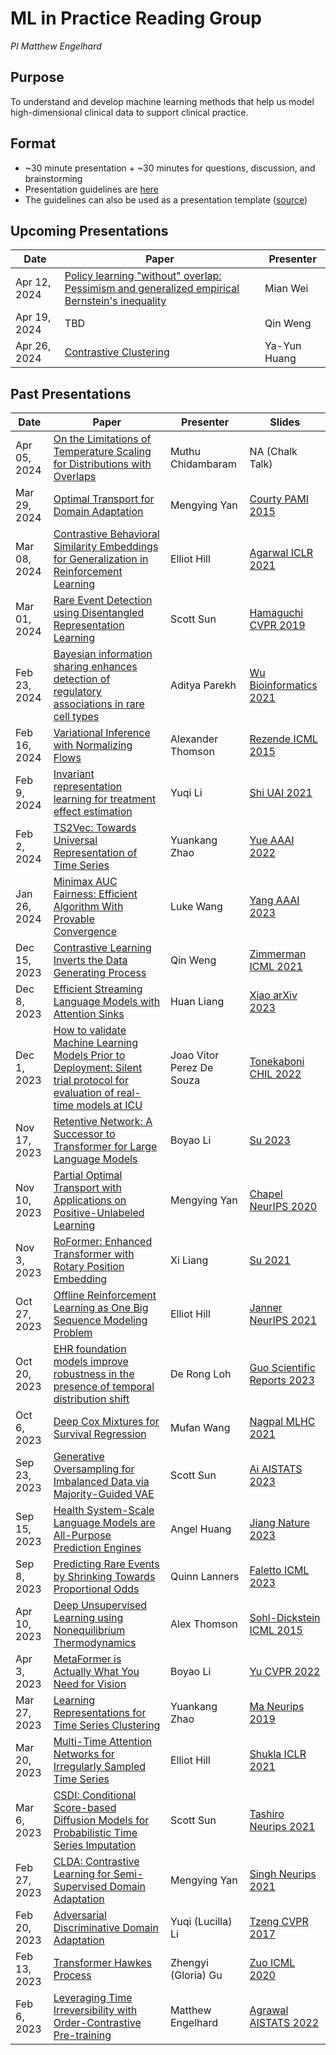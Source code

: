 # ML in Practice Reading Group
*PI Matthew Engelhard*

## Purpose
To understand and develop machine learning methods that help us model high-dimensional clinical data to support clinical practice.

## Format
- ~30 minute presentation + ~30 minutes for questions, discussion, and brainstorming
- Presentation guidelines are [here](presentation_template.pdf)
- The guidelines can also be used as a presentation template ([source](presentation_template.tex))

## Upcoming Presentations

Date | Paper | Presenter
--- | --- | ---
Apr 12, 2024 | [Policy learning "without" overlap: Pessimism and generalized empirical Bernstein's inequality](https://arxiv.org/pdf/2212.09900.pdf) | Mian Wei
Apr 19, 2024 | TBD | Qin Weng
Apr 26, 2024 | [Contrastive Clustering](https://ojs.aaai.org/index.php/AAAI/article/view/17037) | Ya-Yun Huang

## Past Presentations

Date | Paper | Presenter | Slides
--- | --- | --- | ---
Apr 05, 2024 | [On the Limitations of Temperature Scaling for Distributions with Overlaps](https://arxiv.org/abs/2306.00740) | Muthu Chidambaram | NA (Chalk Talk)
Mar 29, 2024 | [Optimal Transport for Domain Adaptation](https://arxiv.org/pdf/1507.00504.pdf) | Mengying Yan | [Courty PAMI 2015](presentations/courty_pami_2015.pdf)
Mar 08, 2024 | [Contrastive Behavioral Similarity Embeddings for Generalization in Reinforcement Learning](https://arxiv.org/pdf/2101.05265.pdf) | Elliot Hill | [Agarwal ICLR 2021](presentations/agarwal_iclr_2021.pdf)
Mar 01, 2024 | [Rare Event Detection using Disentangled Representation Learning](https://openaccess.thecvf.com/content_CVPR_2019/papers/Hamaguchi_Rare_Event_Detection_Using_Disentangled_Representation_Learning_CVPR_2019_paper.pdf) | Scott Sun | [Hamaguchi CVPR 2019](presentations/hamaguchi_cvpr_2019.pdf)
Feb 23, 2024 | [Bayesian information sharing enhances detection of regulatory associations in rare cell types](https://academic.oup.com/bioinformatics/article/37/Supplement_1/i349/6319694) | Aditya Parekh | [Wu Bioinformatics 2021](presentations/wu_bioinformatics_2021.pdf)
Feb 16, 2024 | [Variational Inference with Normalizing Flows](https://arxiv.org/abs/1505.05770) | Alexander Thomson | [Rezende ICML 2015](presentations/rezende_icml_2015.pdf)
Feb 9, 2024 | [Invariant representation learning for treatment effect estimation](https://proceedings.mlr.press/v161/shi21a.html) | Yuqi Li | [Shi UAI 2021](presentations/shi_uai_2021.pdf)
Feb 2, 2024 | [TS2Vec: Towards Universal Representation of Time Series](https://arxiv.org/pdf/2106.10466.pdf) | Yuankang Zhao | [Yue AAAI 2022](presentations/yue_aaai_2022.pdf)
Jan 26, 2024 | [Minimax AUC Fairness: Efficient Algorithm With Provable Convergence](https://arxiv.org/pdf/2208.10451.pdf) | Luke Wang | [Yang AAAI 2023](presentations/yang_aaai_2023.pdf)
Dec 15, 2023 | [Contrastive Learning Inverts the Data Generating Process](http://proceedings.mlr.press/v139/zimmermann21a/zimmermann21a.pdf) | Qin Weng | [Zimmerman ICML 2021](presentations/zimmerman_icml_2021.pdf)
Dec 8, 2023 | [Efficient Streaming Language Models with Attention Sinks](https://arxiv.org/pdf/2309.17453.pdf) | Huan Liang | [Xiao arXiv 2023](presentations/xiao_arxiv_2023.pdf)
Dec 1, 2023 | [How to validate Machine Learning Models Prior to Deployment: Silent trial protocol for evaluation of real-time models at ICU](https://proceedings.mlr.press/v174/tonekaboni22a/tonekaboni22a.pdf) | Joao Vitor Perez De Souza | [Tonekaboni CHIL 2022](presentations/tonekaboni_chil_2022.pdf)
Nov 17, 2023 | [Retentive Network: A Successor to Transformer for Large Language Models](https://arxiv.org/pdf/2307.08621.pdf) | Boyao Li | [Su 2023](presentations/su_arxiv_2023.pdf)
Nov 10, 2023 | [Partial Optimal Transport with Applications on Positive-Unlabeled Learning](https://proceedings.neurips.cc/paper/2020/file/1e6e25d952a0d639b676ee20d0519ee2-Paper.pdf) | Mengying Yan | [Chapel NeurIPS 2020](presentations/chapel_neurips_2020.pdf)
Nov 3, 2023 | [RoFormer: Enhanced Transformer with Rotary Position Embedding](https://arxiv.org/pdf/2104.09864.pdf) | Xi Liang | [Su 2021](presentations/su_arxiv_2021.pdf)
Oct 27, 2023 | [Offline Reinforcement Learning as One Big Sequence Modeling Problem](https://arxiv.org/pdf/2106.02039.pdf) | Elliot Hill | [Janner NeurIPS 2021](presentations/janner_neurips_2021.pdf)
Oct 20, 2023 | [EHR foundation models improve robustness in the presence of temporal distribution shift](https://www.nature.com/articles/s41598-023-30820-8) | De Rong Loh | [Guo Scientific Reports 2023](presentations/guo_scientific_reports_2023.pdf)
Oct 6, 2023 | [Deep Cox Mixtures for Survival Regression](https://proceedings.mlr.press/v149/nagpal21a) | Mufan Wang | [Nagpal MLHC 2021](presentations/nagpal_mlhc_2021.pdf)
Sep 23, 2023 | [Generative Oversampling for Imbalanced Data via Majority-Guided VAE](https://proceedings.mlr.press/v206/ai23a/ai23a.pdf) | Scott Sun | [Ai AISTATS 2023](presentations/ai_aistats_2023.pdf)
Sep 15, 2023 | [Health System-Scale Language Models are All-Purpose Prediction Engines](https://www.nature.com/articles/s41586-023-06160-y) | Angel Huang | [Jiang Nature 2023](presentations/jiang_nature_2023.pdf)
Sep 8, 2023 | [Predicting Rare Events by Shrinking Towards Proportional Odds](http://proceedings.mlr.press/v202/faletto23a/faletto23a.pdf) | Quinn Lanners | [Faletto ICML 2023](presentations/faletto_icml_2023.pdf)
Apr 10, 2023 | [Deep Unsupervised Learning using Nonequilibrium Thermodynamics](https://arxiv.org/pdf/1503.03585.pdf) | Alex Thomson | [Sohl-Dickstein ICML 2015](presentations/sohl-dickstein_icml_2015.pdf)
Apr 3, 2023 | [MetaFormer is Actually What You Need for Vision](https://openaccess.thecvf.com/content/CVPR2022/papers/Yu_MetaFormer_Is_Actually_What_You_Need_for_Vision_CVPR_2022_paper.pdf) | Boyao Li | [Yu CVPR 2022](presentations/yu_cvpr_2022.pdf)
Mar 27, 2023 | [Learning Representations for Time Series Clustering](https://proceedings.neurips.cc/paper/2019/file/1359aa933b48b754a2f54adb688bfa77-Paper.pdf) | Yuankang Zhao | [Ma Neurips 2019](presentations/ma_neurips_2019.pdf)
Mar 20, 2023 | [Multi-Time Attention Networks for Irregularly Sampled Time Series](https://arxiv.org/pdf/2101.10318.pdf) | Elliot Hill | [Shukla ICLR 2021](presentations/shukla_iclr_2021.pdf)
Mar 6, 2023 | [CSDI: Conditional Score-based Diffusion Models for Probabilistic Time Series Imputation](https://proceedings.neurips.cc/paper/2021/file/cfe8504bda37b575c70ee1a8276f3486-Paper.pdf) | Scott Sun | [Tashiro Neurips 2021](presentations/tashiro_neurips_2021.pdf)
Feb 27, 2023 | [CLDA: Contrastive Learning for Semi-Supervised Domain Adaptation](https://proceedings.neurips.cc/paper/2021/hash/288cd2567953f06e460a33951f55daaf-Abstract.html) | Mengying Yan | [Singh Neurips 2021](presentations/singh_neurips_2021.pdf)
Feb 20, 2023 | [Adversarial Discriminative Domain Adaptation](https://arxiv.org/abs/1702.05464) | Yuqi (Lucilla) Li | [Tzeng CVPR 2017](presentations/tzeng_cvpr_2017.pdf)
Feb 13, 2023 | [Transformer Hawkes Process](http://proceedings.mlr.press/v119/zuo20a) | Zhengyi (Gloria) Gu | [Zuo ICML 2020](presentations/zuo_icml_2020.pdf)
Feb 6, 2023 | [Leveraging Time Irreversibility with Order-Contrastive Pre-training](https://proceedings.mlr.press/v151/agrawal22a) | Matthew Engelhard | [Agrawal AISTATS 2022](presentations/agrawal_aistats_2022.pdf)
